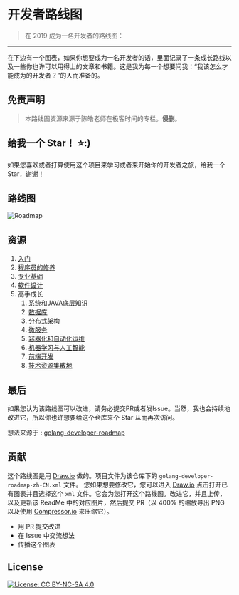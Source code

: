 # 开发者路线图

> 在 2019 成为一名开发者的路线图：

------

在下边有一个图表，如果你想要成为一名开发者的话，里面记录了一条成长路线以及一些你也许可以用得上的文章和书籍。这是我为每一个想要问我：“我该怎么才能成为的开发者？”的人而准备的。

## **免责声明**

> 本路线图资源来源于陈皓老师在极客时间的专栏。**侵删**。

## 给我一个 Star！ :star::)

如果您喜欢或者打算使用这个项目来学习或者来开始你的开发者之旅，给我一个 Star，谢谢！

## 路线图

![Roadmap](./developer-roadmap.png)

## 资源

1. [入门](./入门.md)
2. [程序员的修养](./程序员的修养.md)
3. [专业基础](./专业基础.md)
4. [软件设计](./软件设计.md)
5. 高手成长
   1. [系统和JAVA底层知识](./系统和JAVA底层知识.md)
   2. [数据库](./数据库.md)
   3. [分布式架构](./分布式架构.md)
   4. [微服务](./微服务.md)
   5. [容器化和自动化运维](./容器化和自动化运维.md)
   6. [机器学习与人工智能](./机器学习与人工智能.md)
   7. [前端开发](./前端开发.md)
   8. [技术资源集散地](./技术资源集散地.md)

## 最后

如果您认为该路线图可以改进，请务必提交PR或者发Issue。当然，我也会持续地改进它，所以你也许想要给这个仓库来个 Star 从而再次访问。

想法来源于 : [golang-developer-roadmap](https://github.com/Alikhll/golang-developer-roadmap)

## 贡献

这个路线图是用 [Draw.io](https://www.draw.io/) 做的。项目文件为该仓库下的 `golang-developer-roadmap-zh-CN.xml` 文件。 您如果想要修改它，您可以进入 [Draw.io](https://www.draw.io/) 点击打开已有图表并且选择这个 `xml` 文件。它会为您打开这个路线图。改进它，并且上传，以及更新该 ReadMe 中的对应图片，然后提交 PR（以 400% 的缩放导出 PNG 以及使用 [Compressor.io](https://compressor.io/compress) 来压缩它）。

- 用 PR 提交改进
- 在 Issue 中交流想法
- 传播这个图表

## License

[![License: CC BY-NC-SA 4.0](https://img.shields.io/badge/License-CC%20BY--NC--SA%204.0-lightgrey.svg)](https://creativecommons.org/licenses/by-nc-sa/4.0/)
